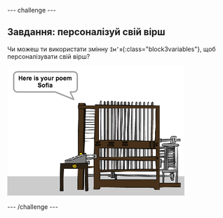 \--- challenge \---

## Завдання: персоналізуй свій вірш

Чи можеш ти використати змінну `Ім’я`{:class="block3variables"}, щоб персоналізувати свій вірш?

![знімок екрана](images/poetry-name-comp.png)

\--- /challenge \---